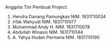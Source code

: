 Anggota Tim Pembuat Project:

1. Hendra Danang Pamungkas NIM. 1831710034
2. Irfak Wahyudi NIM. 1831710077
3. Muhammad Andy H. NIM. 1831710078
4. Abdullah Winasis NIM. 1831710144
5. A. Yahya Hudan Permana NIM. 1831710190
